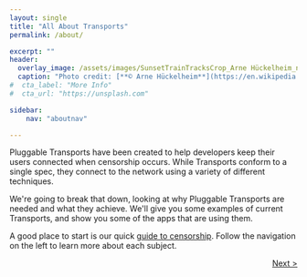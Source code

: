 ```yaml
---
layout: single
title: "All About Transports"
permalink: /about/

excerpt: ""
header:
  overlay_image: /assets/images/SunsetTrainTracksCrop_Arne Hückelheim_notify_wikimedia.JPG
  caption: "Photo credit: [**© Arne Hückelheim**](https://en.wikipedia.org/wiki/User:Knipptang)"
#  cta_label: "More Info"
#  cta_url: "https://unsplash.com"

sidebar:
    nav: "aboutnav"

---
```


Pluggable Transports have been created to help developers keep their users connected when censorship occurs. While Transports conform to a single spec, they connect to the network using a variety of different techniques.

We're going to break that down, looking at why Pluggable Transports are needed and what they achieve. We'll give you some examples of current Transports, and show you some of the apps that are using them.

A good place to start is our quick [guide to censorship](/how/). Follow the navigation on the left to learn more about each subject.

<span style="float:right;"><a href="/how">Next &gt;</a></span>

